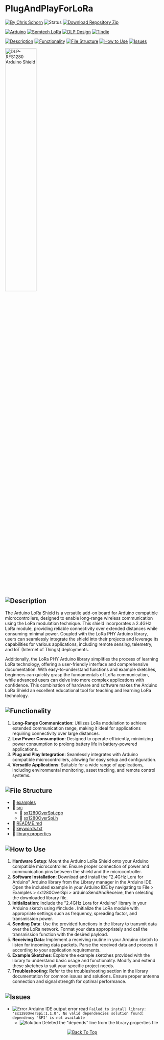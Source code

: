 # PlugAndPlayForLoRa

[![By Chris Schorn](https://img.shields.io/badge/Author-Chris_Schorn-FFFFFF?style=for-the-badge)](https://github.com/cschorn01)
![Status](https://img.shields.io/badge/Status-Working-FFFFFF?style=for-the-badge)
[![Download Repository Zip](https://img.shields.io/badge/Download_Repository_Zip-FFFFFF?style=for-the-badge)](https://github.com/cschorn01/PlugAndPlayForLoRa/archive/refs/heads/main.zip)

[![Arduino](https://img.shields.io/badge/-Arduino-00979D?style=for-the-badge&logo=Arduino&logoColor=white)](https://www.arduino.cc/)
[![Semtech LoRa](https://img.shields.io/badge/LoRa-1CAEED?style=for-the-badge)](https://www.semtech.com/lora)
[![DLP Design](https://img.shields.io/badge/DLP_Design-0D6696?style=for-the-badge)](https://www.dlpdesign.com/rf/rfs1280.php)
[![Tindie](https://img.shields.io/badge/tindie-113C77?style=for-the-badge)](https://www.tindie.com/products/olivetreelabs/24ghz-lora-arduino-shield/)


[![Description](https://img.shields.io/badge/Description-FFFFFF?style=for-the-badge)](https://github.com/cschorn01/PlugAndPlayForLoRa/tree/main#)
[![Functionality](https://img.shields.io/badge/Functionality-FFFFFF?style=for-the-badge)](https://github.com/cschorn01/PlugAndPlayForLoRa/tree/main#-1)
[![File Structure](https://img.shields.io/badge/file_structure-FFFFFF?style=for-the-badge)](https://github.com/cschorn01/PlugAndPlayForLoRa/tree/main#-2)
[![How to Use](https://img.shields.io/badge/how_to_use-FFFFFF?style=for-the-badge)](https://github.com/cschorn01/PlugAndPlayForLoRa/tree/main#-3)
[![Issues](https://img.shields.io/badge/issues-FFFFFF?style=for-the-badge)](https://github.com/cschorn01/PlugAndPlayForLoRa/tree/main#-4)

<!-- [![DLP-RFS1280 Arduino Shield](https://github.com/cschorn01/images/blob/main/Olive%20Tree%20Labs/IMG_0547.jpg)](https://www.tindie.com/products/olivetreelabs/24ghz-lora-arduino-shield/ "Buy on Tindie") -->


<a href="https://www.tindie.com/products/olivetreelabs/24ghz-lora-arduino-shield/" target="_blank">
  <img src="https://github.com/cschorn01/images/blob/main/Olive%20Tree%20Labs/IMG_0547.jpg" alt="DLP-RFS1280 Arduino Shield" width="45%" height="auto" title="Buy on Tindie">
</a>


<!-- [![Stargazers repo roster for @cschorn01/4GHz_Lora_for_Arduino](https://reporoster.com/stars/cschorn01/2.4GHz_Lora_for_Arduino)](https://github.com/cschorn01/PlugAndPlayForLoRa/stargazers) -->

<!-- ![GitHub Contributors Image](https://contrib.rocks/image?repo=cschorn01/rpi_pico_lora_template) -->

<!-- [![Top Langs](https://github-readme-stats.vercel.app/api/top-langs/?username=cschorn01&layout=compact&theme=dark)](https://github.com/cschorn01/Lora_Pico_Driver) -->

## ![Description](https://img.shields.io/badge/Description-FFFFFF?style=for-the-badge)
<!-- This is a library meant for the Arduino IDE. It is based on the code from my [rpi_pico_lora_template](https://github.com/cschorn01/rpi_pico_lora_template/blob/main/README.md), which uses FreeRTOS on the Raspberry Pi Pico to allow for more expandability. However, this library is aimed at hobbyists using either the Pi Pico or any of the other boards supported by the Arduino IDE to expand their long range networking capabilities. The LoRa Modem of choice is the [Semtech sx1280](https://www.semtech.com/products/wireless-rf/lora-connect/sx1280). This gives access to the 2.4GHz spectrum which is useable without a license worldwide, sharing the frequency with [Bluetooth and WiFi](https://semtech.my.salesforce.com/sfc/p/#E0000000JelG/a/44000000MDcO/Ll4bon.4HPwcyXv9fegcfcgbpvLYd7Lx_aZLMzYNLIQ). -->

<!-- This Arduino library alows for streamlined use of the [Semtech sx1280 LoRa Radio](https://www.semtech.com/products/wireless-rf/lora-connect/sx1280) over SPI communication for point to point messaging. Meant to enable hobbyists worldwide by allowing long range radio transmission without license on the 2.4 GHz frequency. -->

The Arduino LoRa Shield is a versatile add-on board for Arduino compatible microcontrollers, designed to enable long-range wireless communication using the LoRa modulation technique. This shield incorporates a 2.4GHz LoRa module, providing reliable connectivity over extended distances while consuming minimal power. Coupled with the LoRa PHY Arduino library, users can seamlessly integrate the shield into their projects and leverage its capabilities for various applications, including remote sensing, telemetry, and IoT (Internet of Things) deployments.

Additionally, the LoRa PHY Arduino library simplifies the process of learning LoRa technology, offering a user-friendly interface and comprehensive documentation. With easy-to-understand functions and example sketches, beginners can quickly grasp the fundamentals of LoRa communication, while advanced users can delve into more complex applications with confidence. This combination of hardware and software makes the Arduino LoRa Shield an excellent educational tool for teaching and learning LoRa technology.

## ![Functionality](https://img.shields.io/badge/Functionality-FFFFFF?style=for-the-badge)

<!-- Three functions are made available to use:

1. `sx1280Setup` prepares the sx1280 Lora module for message transmission or reception by setting the message and buffer parameters. 
2. `sx1280Tx` sets the sx1280 module parameters for  message transmission, and the IRQ, which will alert the Arduino when the message is sent. Once a message is transmitted the IRQ will read `0x01`.
3. `sx1280Rx` sets the sx1280 module parameters for message reception, and the IRQ, which will alert the Arduino if a message is received. If a message is received this function will fill the array passed to it with the message data. -->

1. **Long-Range Communication**: Utilizes LoRa modulation to achieve extended communication range, making it ideal for applications requiring connectivity over large distances.
2. **Low Power Consumption**: Designed to operate efficiently, minimizing power consumption to prolong battery life in battery-powered applications.
3. **Plug and Play Integration**: Seamlessly integrates with Arduino compatible microcontrollers, allowing for easy setup and configuration.
4. **Versatile Applications**: Suitable for a wide range of applications, including environmental monitoring, asset tracking, and remote control systems.

## ![File Structure](https://img.shields.io/badge/file_structure-FFFFFF?style=for-the-badge)

- :file_folder: [examples](https://github.com/cschorn01/2.4GHz_Lora_for_Arduino/tree/main/examples)
- :file_folder: [src](https://github.com/cschorn01/PlugAndPlayForLoRa/tree/main/src) 
  - :page_facing_up: [sx1280OverSpi.cpp](https://github.com/cschorn01/PlugAndPlayForLoRa/blob/main/src/sx1280OverSpi.cpp)  
  - :page_facing_up: [sx1280OverSpi.h](https://github.com/cschorn01/PlugAndPlayForLoRa/blob/main/src/sx1280OverSpi.h)
- :page_facing_up: [README.md](https://github.com/cschorn01/PlugAndPlayForLoRa/blob/main/README.md)  
- :page_facing_up: [keywords.txt](https://github.com/cschorn01/PlugAndPlayForLoRa/blob/main/keywords.txt)
- :page_facing_up: [library.properties](https://github.com/cschorn01/PlugAndPlayForLoRa/blob/main/library.properties)

## ![How to Use](https://img.shields.io/badge/how_to_use-FFFFFF?style=for-the-badge)

<!-- Each of the functions contain print outs for the serial monitor. In `sx1280Setup` you will only see the busy status of the sx1280. `sx1280Rx` prints its *Listening* loop iteration, then breaks and fills the arrays passed in with any received message data. If there was any message data received then it is printed in `void loop`.  `sx1280Tx` prints the IRQ, which if it equals `0x01` the message is sent and the function is exited. If you want to input your own messages you can change the lines which fill the writeData array with 'hi', to input over the serial monitor, which will be added in the examples soon.

There are two examples to aid in a more thorough understanding. The first is for using an Arduino Uno and the second a Raspberry Pi Pico. In each example an sx1280 module called the [DLP-RFS1280](https://www.dlpdesign.com/rf/rfs1280.php) is used. This module has a built in antenna so there is no need to purchase one. I will soon be coming out with an arduino shield for this product to make it even easier to use. -->

1. **Hardware Setup**: Mount the Arduino LoRa Shield onto your Arduino compatible microcontroller. Ensure proper connection of power and communication pins between the shield and the microcontroller.
2. **Software Installation**: Download and install the "2.4GHz Lora for Arduino" Arduino library from the Library manager in the Arduino IDE. Open the included example in your Arduino IDE by navigating to File > Examples > sx1280OverSpi > arduinoSendAndReceive, then selecting the downloaded library file.
3. **Initialization**: Include the "2.4GHz Lora for Arduino" library in your Arduino sketch using #include <sx1280overspi>. Initialize the LoRa module with appropriate settings such as frequency, spreading factor, and transmission power.
4. **Sending Data**: Use the provided functions in the library to transmit data over the LoRa network. Format your data appropriately and call the transmission function with the desired payload.
5. **Receiving Data**: Implement a receiving routine in your Arduino sketch to listen for incoming data packets. Parse the received data and process it according to your application requirements.
6. **Example Sketches**: Explore the example sketches provided with the library to understand basic usage and functionality. Modify and extend these sketches to suit your specific project needs.
7. **Troubleshooting**: Refer to the troubleshooting section in the library documentation for common issues and solutions. Ensure proper antenna connection and signal strength for optimal performance.

## ![Issues](https://img.shields.io/badge/issues-FFFFFF?style=for-the-badge)

- ![Error](https://img.shields.io/badge/Error-A31B34?style=for-the-badge) Arduino IDE output error read `Failed to install library: 'sx1280OverSpi:1.1.0'. No valid dependencies solution found: dependency 'SPI' is not available`
  - ![Solution](https://img.shields.io/badge/Solution-5CBA5B?style=for-the-badge) Deleted the "depends" line from the library.properties file


<div align="center" dir="auto">
  <a href="https://github.com/cschorn01/PlugAndPlayForLoRa">
    <img src="https://img.shields.io/badge/Back_To_Top-FFFFFF?style=for-the-badge" alt="Back To Top">
  </a>
</div>

